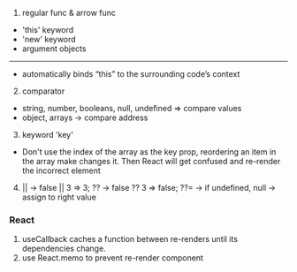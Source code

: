 1. regular func & arrow func

-  'this' keyword
-  'new' keyword
-  argument objects

---

-  automatically binds “this” to the surrounding code’s context

2. comparator

-  string, number, booleans, null, undefined => compare values
-  object, arrays -> compare address

3. keyword 'key'

-  Don't use the index of the array as the key prop, reordering an item in the
   array make changes it. Then React will get confused and re-render the
   incorrect element

4. || -> false || 3 => 3; ?? -> false ?? 3 => false; ??= -> if undefined, null
   -> assign to right value

### React

1. useCallback caches a function between re-renders until its dependencies
   change.
2. use React.memo to prevent re-render component

